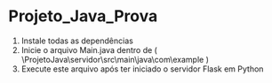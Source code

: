# Projeto_Java_Prova

1. Instale todas as dependências
2. Inicie o arquivo Main.java dentro de ( \ProjetoJava\servidor\src\main\java\com\example )
3. Execute este arquivo após ter iniciado o servidor Flask em Python
